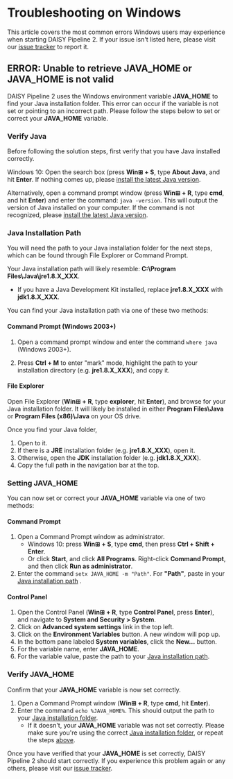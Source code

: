 # Troubleshooting on Windows

This article covers the most common errors Windows users may
experience when starting DAISY Pipeline 2. If your issue isn't listed
here, please visit our
[issue tracker](http://daisy.github.io/pipeline/Get-Help/Issue-Tracker.html)
to report it.

## ERROR: Unable to retrieve JAVA_HOME or JAVA_HOME is not valid

DAISY Pipeline 2 uses the Windows environment variable **JAVA\_HOME**
to find your Java installation folder. This error can occur if the
variable is not set or pointing to an incorrect path. Please follow
the steps below to set or correct your **JAVA\_HOME** variable.

### Verify Java

Before following the solution steps, first verify that you have Java
installed correctly.

Windows 10: Open the search box (press **Win&#8862; + S**, type
**About Java**, and hit **Enter**. If nothing comes up, please
[install the latest Java version](https://java.com/en/).

Alternatively, open a command prompt window (press **Win&#8862; + R**,
type **cmd**, and hit **Enter**) and enter the command: `java -version`.
This will output the version of Java installed on your
computer. If the command is not recognized, please
[install the latest Java version](https://java.com/en/).

### Java Installation Path

You will need the path to your Java installation folder for the next
steps, which can be found through File Explorer or Command Prompt.

Your Java installation path will likely resemble: **C:\Program Files\Java\jre1.8.X\_XXX**.

- If you have a Java Development Kit installed, replace
  **jre1.8.X\_XXX** with **jdk1.8.X\_XXX**.

You can find your Java installation path via one of these two methods:

#### Command Prompt (Windows 2003+)

1. Open a command prompt window and enter the command `where java` (Windows 2003+).

2. Press **Ctrl + M** to enter "mark" mode, highlight the path to your
   installation directory (e.g. **jre1.8.X\_XXX**), and copy it.

#### File Explorer

Open File Explorer (**Win&#8862; + R**, type **explorer**, hit
**Enter**), and browse for your Java installation folder. It will
likely be installed in either **Program Files\Java** or **Program
Files (x86)\Java** on your OS drive.

Once you find your Java folder,

1. Open to it.
2. If there is a **JRE** installation folder (e.g. **jre1.8.X\_XXX**), open it.
3. Otherwise, open the **JDK** installation folder (e.g. **jdk1.8.X\_XXX**).
3. Copy the full path in the navigation bar at the top.

### Setting JAVA_HOME

You can now set or correct your **JAVA\_HOME** variable via one of two methods:

#### Command Prompt

1. Open a Command Prompt window as administrator.
   - Windows 10: press **Win&#8862; + S**, type **cmd**, then press
     **Ctrl + Shift + Enter**.
   - Or click **Start**, and click **All Programs**. Right-click
     **Command Prompt**, and then click **Run as administrator**.
2. Enter the command `setx JAVA_HOME -m "Path"`. For **"Path"**, paste
   in your [Java installation path](#java-installation-path) .

#### Control Panel

1. Open the Control Panel (**Win&#8862; + R**, type **Control Panel**,
   press **Enter**), and navigate to **System and Security > System**.
2. Click on **Advanced system settings** link in the top left.
3. Click on the **Environment Variables** button. A new window will pop up.
4. In the bottom pane labeled **System variables**, click the **New...** button.
5. For the variable name, enter **JAVA\_HOME**.
6. For the variable value, paste the path to your [Java installation path](#java-installation-path).

### Verify JAVA_HOME

Confirm that your **JAVA\_HOME** variable is now set correctly.

1. Open a Command Prompt window (**Win&#8862; + R**, type **cmd**, hit
   **Enter**).
2. Enter the command `echo %JAVA_HOME%`. This should output the path
   to your [Java installation folder](#java-installation-path).
   - If it doesn't, your **JAVA\_HOME** variable was not set
     correctly. Please make sure you're using the correct
     [Java installation folder](#java-installation-path), or repeat
     the steps [above](#verify-java).

Once you have verified that your **JAVA\_HOME** is set correctly,
DAISY Pipeline 2 should start correctly. If you experience this
problem again or any others, please visit our
[issue tracker](http://daisy.github.io/pipeline/Get-Help/Issue-Tracker.html).
